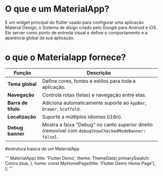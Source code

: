 # O que e um MaterialApp?

E um widget principal do flutter usado para configurar uma aplicação Material Design,
o Sistema de disign criado pelo Google para Android e iOS. Ele server como ponto de entreda 
visual e define o comportamento e a aparencia global da sua aplicação.

# o que o Materialapp fornece?
| Função              | Descrição                                                                                             |
| ------------------- | ----------------------------------------------------------------------------------------------------- |
| **Tema global**     | Define cores, fontes e estilos para toda a aplicação.                                                 |
| **Navegação**       | Controla rotas (telas) e navegação entre elas.                                                        |
| **Barra de título** | Adiciona automaticamente suporte ao `AppBar`, `Drawer`, `Scaffold`.                                   |
| **Localização**     | Suporte a múltiplos idiomas (i18n).                                                                   |
| **Debug banner**    | Mostra a faixa "Debug" no canto superior direito (removível com `debugShowCheckedModeBanner: false`). |


#estrutura basica de um MaterialApp

'''
MaterialApp(
    title: 'Flutter Demo',
    theme: ThemeData(
        primarySwatch: Colors.blue,
    ),
    home: const MyHomePage(title: 'Flutter Demo Home Page'),
);
'''